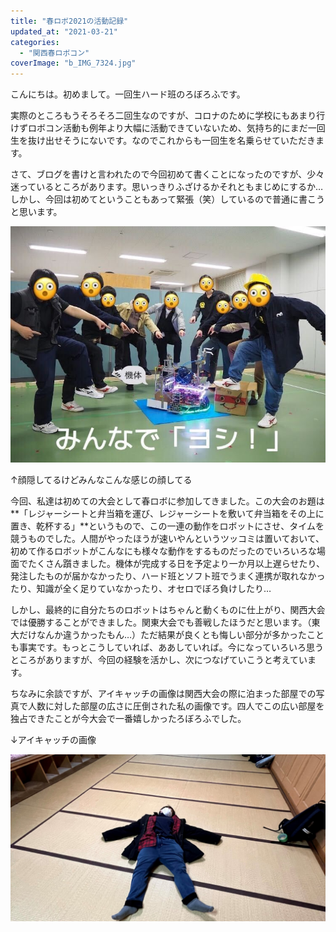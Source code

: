 ```yaml
---
title: "春ロボ2021の活動記録"
updated_at: "2021-03-21"
categories: 
  - "関西春ロボコン"
coverImage: "b_IMG_7324.jpg"
---
```


こんにちは。初めまして。一回生ハード班のろぼろふです。

実際のところもうそろそろ二回生なのですが、コロナのために学校にもあまり行けずロボコン活動も例年より大幅に活動できていないため、気持ち的にまだ一回生を抜け出せそうにないです。なのでこれからも一回生を名乗らせていただきます。

さて、ブログを書けと言われたので今回初めて書くことになったのですが、少々迷っているところがあります。思いっきりふざけるかそれともまじめにするか…しかし、今回は初めてということもあって緊張（笑）しているので普通に書こうと思います。

![](images/Image-from-iOS-6.jpg)

↑顔隠してるけどみんなこんな感じの顔してる

今回、私達は初めての大会として春ロボに参加してきました。この大会のお題は**「レジャーシートと弁当箱を運び、レジャーシートを敷いて弁当箱をその上に置き、乾杯する」**というもので、この一連の動作をロボットにさせ、タイムを競うものでした。人間がやったほうが速いやんというツッコミは置いておいて、初めて作るロボットがこんなにも様々な動作をするものだったのでいろいろな場面でたくさん躓きました。機体が完成する日を予定より一か月以上遅らせたり、発注したものが届かなかったり、ハード班とソフト班でうまく連携が取れなかったり、知識が全く足りていなかったり、オセロでぼろ負けしたり…

しかし、最終的に自分たちのロボットはちゃんと動くものに仕上がり、関西大会では優勝することができました。関東大会でも善戦したほうだと思います。（東大だけなんか違うかったもん…）ただ結果が良くとも悔しい部分が多かったことも事実です。もっとこうしていれば、ああしていれば。今になっていろいろ思うところがありますが、今回の経験を活かし、次につなげていこうと考えています。

ちなみに余談ですが、アイキャッチの画像は関西大会の際に泊まった部屋での写真で人数に対した部屋の広さに圧倒された私の画像です。四人でこの広い部屋を独占できたことが今大会で一番嬉しかったろぼろふでした。

↓アイキャッチの画像

![](images/b_IMG_7324.jpg)
